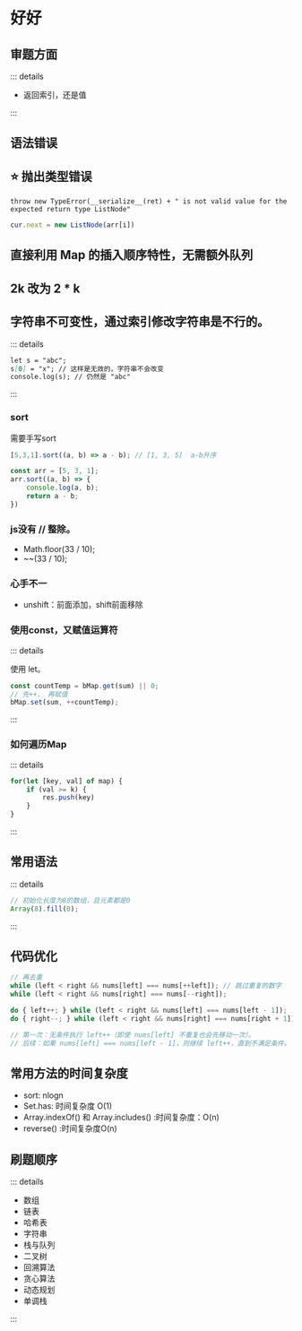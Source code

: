 # 好好

## 审题方面

::: details

* 返回索引，还是值

:::

## 语法错误

## :star: 抛出类型错误

`throw new TypeError(__serialize__(ret) + " is not valid value for the expected return type ListNode"`

```js
cur.next = new ListNode(arr[i])
```

## 直接利用 Map 的插入顺序特性，无需额外队列

## 2k 改为 2 * k

## 字符串不可变性，通过索引修改字符串是不行的。

::: details

```md
let s = "abc";
s[0] = "x"; // 这样是无效的，字符串不会改变
console.log(s); // 仍然是 "abc"
```

:::

### sort

需要手写sort

```js
[5,3,1].sort((a, b) => a - b); // [1, 3, 5]  a-b升序

const arr = [5, 3, 1];
arr.sort((a, b) => {
    console.log(a, b);
    return a - b;
})
```

### js没有 // 整除。

* Math.floor(33 / 10);
* ~~(33 / 10);

### 心手不一

* unshift：前面添加，shift前面移除

### 使用const，又赋值运算符

::: details

使用 let。

```js
const countTemp = bMap.get(sum) || 0;
// 先++， 再赋值
bMap.set(sum, ++countTemp);
```

:::

### 如何遍历Map

::: details

```js
for(let [key, val] of map) {
    if (val >= k) {
        res.push(key)
    }
}
```

:::

## 常用语法

::: details

```js
// 初始化长度为8的数组，且元素都是0
Array(8).fill(0);

```

:::



## 代码优化

```js
// 再去重
while (left < right && nums[left] === nums[++left]); // 跳过重复的数字
while (left < right && nums[right] === nums[--right]);

do { left++; } while (left < right && nums[left] === nums[left - 1]);
do { right--; } while (left < right && nums[right] === nums[right + 1]);

// 第一次：无条件执行 left++（即使 nums[left] 不重复也会先移动一次）。
// 后续：如果 nums[left] === nums[left - 1]，则继续 left++，直到不满足条件。
```

## 常用方法的时间复杂度

* sort: nlogn
* Set.has: 时间复杂度 O(1)
* Array.indexOf() 和 Array.includes() :时间复杂度：O(n)
* reverse() :时间复杂度O(n)

## 刷题顺序

::: details

* 数组 
* 链表
* 哈希表
* 字符串
* 栈与队列
* 二叉树
* 回溯算法
* 贪心算法
* 动态规划
* 单调栈

:::